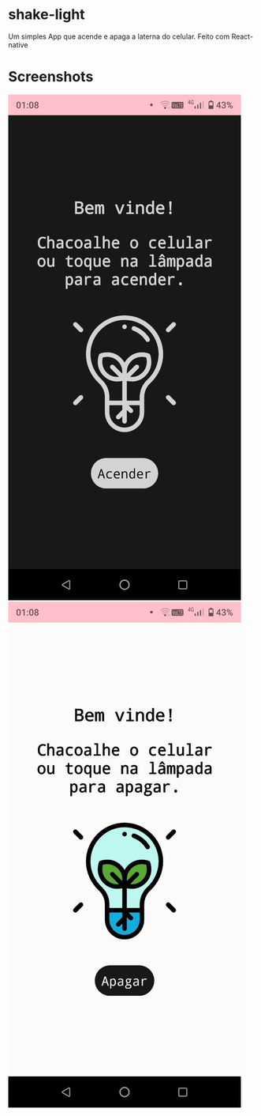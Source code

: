 
# shake-light
Um simples App que acende e apaga a laterna do celular. Feito com React-native

# Screenshots

![Lâmpada apagado! 🌚 ](./screenshots/apagado.jpg)
![Lâmpada acesa! 🌞 ](./screenshots/aceso.jpg)
